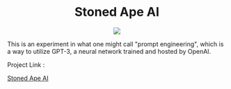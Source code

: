 <div align="center"> 
  <h1 align ="center">Stoned Ape AI</h1>
 
  <img src="https://img.shields.io/badge/-Python-red"></div>

This is an experiment in what one might call "prompt engineering", which is a way to utilize GPT-3, a neural network trained and hosted by OpenAI.

Project Link :

<a href="https://thestonedape-stoned-ape-app-jw2mtm.streamlitapp.com"> Stoned Ape AI</a>
